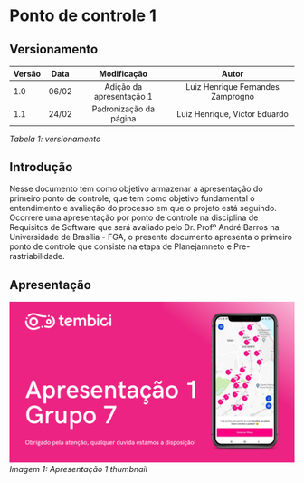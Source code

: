 # Ponto de controle 1

## Versionamento

| Versão | Data | Modificação | Autor |
|-|-|:-:|:-:|
| 1.0 | 06/02 | Adição da apresentação 1 | Luiz Henrique Fernandes Zamprogno |
| 1.1 | 24/02 | Padronização da página | Luiz Henrique, Victor Eduardo|

*Tabela 1: versionamento*

## Introdução

Nesse documento tem como objetivo armazenar a apresentação do primeiro ponto de controle, que tem como objetivo fundamental o entendimento e avaliação do processo em que o projeto está seguindo. Ocorrere uma apresentação por ponto de controle na disciplina de Requisitos de Software que será avaliado pelo Dr. Profº André Barros na Universidade de Brasília - FGA, o presente documento apresenta o primeiro ponto de controle que consiste na etapa de Planejamneto e Pre-rastriabilidade. 

## Apresentação

[![Apresentação 1](../assets/apresentacoes/AP1.png)](https://youtu.be/8ssdPAHgU4U)
*Imagem 1: Apresentação 1 thumbnail*
